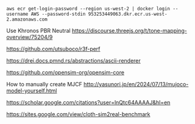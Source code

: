 `aws ecr get-login-password --region us-west-2 | docker login --username AWS --password-stdin 953253449063.dkr.ecr.us-west-2.amazonaws.com`

Use Khronos PBR Neutral
https://discourse.threejs.org/t/tone-mapping-overview/75204/9

https://github.com/utsuboco/r3f-perf

https://drei.docs.pmnd.rs/abstractions/ascii-renderer

https://github.com/opensim-org/opensim-core

How to manually create MJCF
http://yasunori.jp/en/2024/07/13/mujoco-model-yourself.html

https://scholar.google.com/citations?user=lnQtc64AAAAJ&hl=en

https://sites.google.com/view/cloth-sim2real-benchmark

